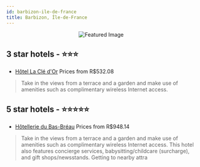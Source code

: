 ```yaml
---
id: barbizon-ile-de-france
title: Barbizon, Île-de-France
---
```


<center><img src="https://i.travelapi.com/hotels/4000000/3020000/3013300/3013280/688adfef_z.jpg" alt="Featured Image" /></center>


##  3 star hotels - ⭐️⭐️⭐️

-    [Hôtel La Clé d'Or](https://us.hurb.com/hotels/barbizon/hotel-la-cle-d-or-JNP-JP043658?cmp=18055) Prices from R$532.08
   > Take in the views from a terrace and a garden and make use of amenities such as complimentary wireless Internet access.

##  5 star hotels - ⭐️⭐️⭐️⭐️⭐️

-    [Hôtellerie du Bas-Bréau](https://us.hurb.com/hotels/barbizon/hotellerie-du-bas-breau-JNP-JP746481?cmp=18055) Prices from R$948.14
   > Take in the views from a terrace and a garden and make use of amenities such as complimentary wireless Internet access. This hotel also features concierge services, babysitting/childcare (surcharge), and gift shops/newsstands. Getting to nearby attra
